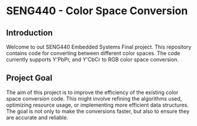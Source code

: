 # SENG440 - Color Space Conversion

## Introduction

Welcome to out SENG440 Embedded Systems Final project. This repository contains code for converting between different color spaces. The code currently supports Y'PbPr, and Y'CbCr to RGB color space conversion.

## Project Goal

The aim of this project is to improve the efficiency of the existing color space conversion code. This might involve refining the algorithms used, optimizing resource usage, or implementing more efficient data structures. The goal is not only to make the conversions faster, but also to ensure they are accurate and reliable.

